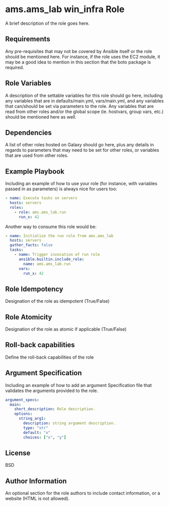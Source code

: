 # ams.ams_lab win_infra Role

A brief description of the role goes here.

## Requirements

Any pre-requisites that may not be covered by Ansible itself or the role should be mentioned here. For instance, if the role uses the EC2 module, it may be a good idea to mention in this section that the boto package is required.

## Role Variables

A description of the settable variables for this role should go here, including any variables that are in defaults/main.yml, vars/main.yml, and any variables that can/should be set via parameters to the role. Any variables that are read from other roles and/or the global scope (ie. hostvars, group vars, etc.) should be mentioned here as well.

## Dependencies

A list of other roles hosted on Galaxy should go here, plus any details in regards to parameters that may need to be set for other roles, or variables that are used from other roles.

## Example Playbook

Including an example of how to use your role (for instance, with variables passed in as parameters) is always nice for users too:

```yaml
- name: Execute tasks on servers
  hosts: servers
  roles:
    - role: ams.ams_lab.run
      run_x: 42
```

Another way to consume this role would be:

```yaml
- name: Initialize the run role from ams.ams_lab
  hosts: servers
  gather_facts: false
  tasks:
    - name: Trigger invocation of run role
      ansible.builtin.include_role:
        name: ams.ams_lab.run
      vars:
        run_x: 42
```

## Role Idempotency

Designation of the role as idempotent (True/False)

## Role Atomicity

Designation of the role as atomic if applicable (True/False)

## Roll-back capabilities

Define the roll-back capabilities of the role

## Argument Specification

Including an example of how to add an argument Specification file that validates the arguments provided to the role.

```yaml
argument_specs:
  main:
    short_description: Role description.
    options:
      string_arg1:
        description: string argument description.
        type: "str"
        default: "x"
        choices: ["x", "y"]
```

## License

<!-- TO-DO: Update the license to the one you want to use (delete this line after setting the license) -->
BSD

## Author Information

An optional section for the role authors to include contact information, or a website (HTML is not allowed).
